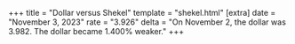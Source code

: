 +++
title = "Dollar versus Shekel"
template = "shekel.html"
[extra]
date = "November  3, 2023"
rate = "3.926"
delta = "On November  2, the dollar was 3.982. The dollar became 1.400% weaker."
+++
